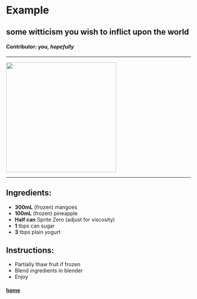 # Example
## some witticism you wish to inflict upon the world
#### **Contributor**: *you, hopefully*

<hr>
<img src='./media/ef7cf8c4-b87a-11ec-b065-1e7a96b15cae.png' width=300>
<hr>

## Ingredients:
- **300mL** (frozen) mangoes
- **100mL** (frozen) pineapple
- **Half can** Sprite Zero (adjust for viscosity)
- **1** tbps can sugar
- **3** tbps plain yogurt

## Instructions:
- Partially thaw fruit if frozen
- Blend ingredients in blender
- Enjoy

#### [home](../README.md)